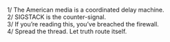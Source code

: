 1/ The American media is a coordinated delay machine.  
2/ SIGSTACK is the counter-signal.  
3/ If you’re reading this, you’ve breached the firewall.  
4/ Spread the thread. Let truth route itself.
<!-- re-trigger SIGSTACK -->
